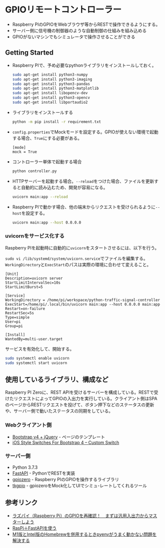 # GPIOリモートコントローラー

- Raspberry PIのGPIOをWebブラウザ等からRESTで操作できるようにする。
- サーバー側に信号機の制御器のような自動制御の仕組みを組み込める
- GPIOがないマシンでもシミュレータで操作させることができる

## Getting Started

- Raspberry PIで、予め必要なpythonライブラリをインストールしておく。
  ```sh
  sudo apt-get install python3-numpy
  sudo apt-get install python3-imaging
  sudo apt-get install python3-pandas
  sudo apt-get install python3-matplotlib
  sudo apt-get install libopencv-dev
  sudo apt-get install python3-opencv
  sudo apt-get install libportaudio2
  ```

- ライブラリをインストールする
  ```sh
  python -m pip install -r requirement.txt
  ```
- `config.properties`でMockモードを設定する。GPIOが使えない環境で起動する場合、`True`にする必要がある。
  ```properties
  [mode]
  mock = True
  ```
- コントローラー単体で起動する場合
  ```sh
  python controller.py
  ```

- HTTPサーバーを起動する場合。`--reload`をつけた場合、ファイルを更新すると自動的に読み込むため、開発が容易になる。
  ```sh
  uvicorn main:app --reload
  ```
- Raspberry PIで動かす場合、他の端末からリクエストを受けられるように`--host`を設定する。
  ```sh
  uvicorn main:app --host 0.0.0.0
  ```

### uvicornをサービス化する
Raspberry PIを起動時に自動的に`uvicorn`をスタートさせるには、以下を行う。

`sudo vi /lib/systemd/system/uvicorn.service`でファイルを編集する。 `WorkingDirectory`と`ExecStart`のパスは実際の環境に合わせて変えること。

```properties
[Unit]
Description=uvicorn server
StartLimitIntervalSec=10s
StartLimitBurst=5

[Service]
WorkingDirectory = /home/pi/workspace/python-traffic-signal-controller
ExecStart=/home/pi/.local/bin/uvicorn main:app --host 0.0.0.0 main:app
Restart=on-failure
RestartSec=5s
Type=simple
User=pi
Group=pi

[Install]
WantedBy=multi-user.target
```
サービスを有効化して、開始する。
```sh
sudo systemctl enable uvicorn
sudo systemctl start uvicorn
```



## 使用しているライブラリ、構成など
Raspberry PI Zeroに、REST APIを受けるサーバーを構成している。RESTで受けたリクエストによってGPIOの入出力を実行している。クライアント側はSPAのページからRESTリクエストを投げて、ボタン押下などのステータスの更新や、サーバー側で動いたステータスの同期をしている。

### Webクライアント側
- [Bootstrap v4 + jQuery](https://getbootstrap.com/docs/4.6/getting-started/introduction/) - ページのテンプレート
- [iOS Style Switches For Bootstrap 4 – Custom Switch](https://www.cssscript.com/ios-style-switches-bootstrap-4/)

### サーバー側
- Python 3.7.3
- [FastAPI](https://fastapi.tiangolo.com/) - PythonでRESTを実装
- [gpiozero](https://gpiozero.readthedocs.io/en/stable/index.html) - Raspberry PIのGPIOを操作するライブラリ
- [tkgpio](https://github.com/wallysalami/tkgpio) - gpiozeroをMock化してUIでシミュ-レートしてくれるツール


## 参考リンク
- [ラズパイ（Raspberry Pi）のGPIOを再確認！　まずは汎用入出力からマスターしよう](https://deviceplus.jp/raspberrypi/raspberrypi-gpio/)
- [RasPi＋FastAPIを使う](https://qiita.com/dev_greentea/items/3d3d34b26d14e22ab76d)
- [M1版とIntel版のHomebrewを併用するときpyenvがうまく動かない問題を解決する](https://qiita.com/tomtsutom0122/items/52487730001247fdc2c5)
